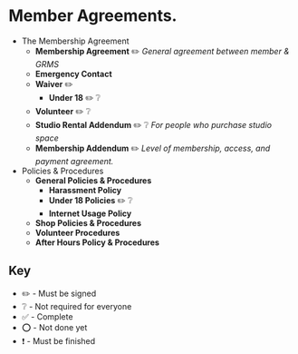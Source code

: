 # Member Agreements.




* The Membership Agreement
  * **Membership Agreement** :pencil2: *General agreement between member & GRMS*
  * **Emergency Contact**
  * **Waiver** :pencil2:
    * **Under 18** :pencil2: :grey_question:
  * **Volunteer** :pencil2: :grey_question:
  * **Studio Rental Addendum** :pencil2: :grey_question: *For people who purchase studio space*
  * **Membership Addendum** :pencil2: *Level of membership, access, and payment agreement.*
* Policies & Procedures
  * **General Policies & Procedures**
    * **Harassment Policy**
    * **Under 18 Policies** :pencil2: :grey_question:
    * **Internet Usage Policy**
  * **Shop Policies & Procedures**
  * **Volunteer Procedures**
  * **After Hours Policy & Procedures**

## Key
* :pencil2: - Must be signed
* :grey_question: - Not required for everyone
* :white_check_mark:  - Complete
* :o: - Not done yet
* :heavy_exclamation_mark: - Must be finished

